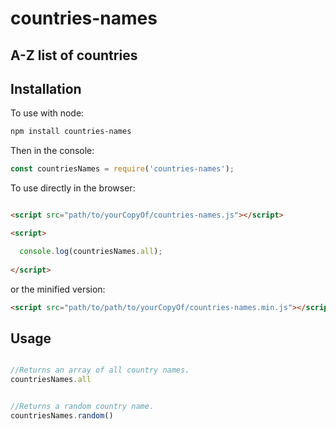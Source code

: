 # countries-names

## A-Z list of countries




Installation
------------

To use with node:

```bash
npm install countries-names
```

Then in the console:

```javascript
const countriesNames = require('countries-names');
```

To use directly in the browser:

```html

<script src="path/to/yourCopyOf/countries-names.js"></script>

<script>

  console.log(countriesNames.all);
  
</script>
```

or the minified version:

```html
<script src="path/to/path/to/yourCopyOf/countries-names.min.js"></script>
```

## Usage

```javascript

//Returns an array of all country names.
countriesNames.all


//Returns a random country name.
countriesNames.random()

```

